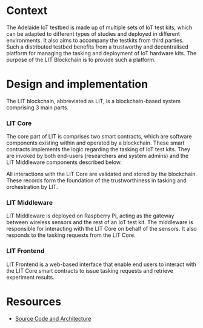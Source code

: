 # Context

The Adelaide IoT testbed is made up of multiple sets of IoT test kits, which can be adapted to different types of studies and deployed in different environments. It also aims to accompany the testkits from third parties. Such a distributed testbed benefits from a trustworthy and decentralised platform for managing the tasking and deployment of IoT hardware kits. The purpose of the LIT Blockchain is to provide such a platform. 

# Design and implementation

The LIT blockchain, abbreviated as LIT, is a blockchain-based system comprising 3 main parts.

### LIT Core

The core part of LIT is comprises two smart contracts, which are software components existing within and operated by a blockchain. These smart contracts implements the logic regarding the tasking of IoT test kits. They are invoked by both end-users (researchers and system admins) and the LIT Middleware components described below. 

All interactions with the LIT Core are validated and stored by the blockchain. These records form the foundation of the trustworthiness in tasking and orchestration by LIT.

### LIT Middleware

LIT Middleware is deployed on Raspberry Pi, acting as the gateway between wireless sensors and the rest of an IoT test kit. The middleware is responsible for interacting with the LIT Core on behalf of the sensors. It also responds to the tasking requests from the LIT Core.

### LIT Frontend

LIT Frontend is a web-based interface that enable end users to interact with the LIT Core smart contracts to issue tasking requests and retrieve experiment results. 

# Resources

- [Source Code and Architecture](https://github.com/CREST-Adelaide/LIEF-LIT-Blockchain)